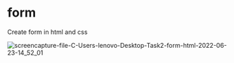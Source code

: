 # form
Create form in html and css


![screencapture-file-C-Users-lenovo-Desktop-Task2-form-html-2022-06-23-14_52_01](https://user-images.githubusercontent.com/107197442/177000999-23535ccc-99c3-449b-ac39-cd11eb3a2faa.png)
